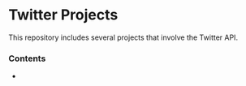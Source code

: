 # Twitter Projects

This repository includes several projects that involve the Twitter API.

### Contents
* 
